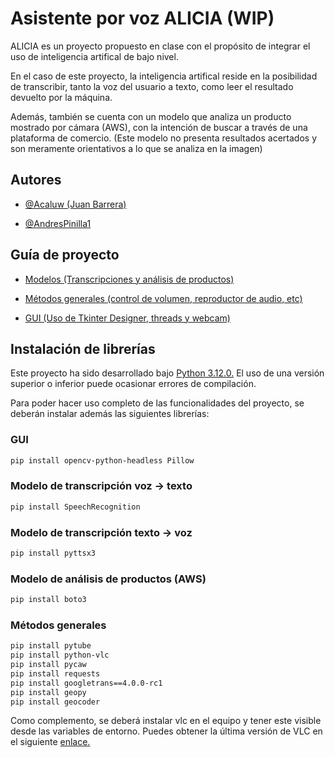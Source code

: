 
# Asistente por voz ALICIA (WIP)

ALICIA es un proyecto propuesto en clase con el propósito de integrar el uso de inteligencia artifical de bajo nivel. 

En el caso de este proyecto, la inteligencia artifical reside en la posibilidad de transcribir, tanto la voz del usuario a texto, como leer el resultado devuelto por la máquina. 

Además, también se cuenta con un modelo que analiza un producto mostrado por cámara (AWS), con la intención de buscar a través de una plataforma de comercio. (Este modelo no presenta resultados acertados y son meramente orientativos a lo que se analiza en la imagen)

## Autores

- [@Acaluw (Juan Barrera)](https://github.com/Acaluw)

- [@AndresPinilla1](https://github.com/AndresPinilla1)
## Guía de proyecto

- [Modelos (Transcripciones y análisis de productos)](https://github.com/Acaluw/ALICIA/tree/main/MODEL)

- [Métodos generales (control de volumen, reproductor de audio, etc)](https://github.com/Acaluw/ALICIA/tree/main/METHODS)

- [GUI (Uso de Tkinter Designer, threads y webcam)](https://github.com/Acaluw/ALICIA/tree/main/CLIENTVIEW)
## Instalación de librerías

Este proyecto ha sido desarrollado bajo [Python 3.12.0.](https://www.python.org/downloads/release/python-3120/) El uso de una versión superior o inferior puede ocasionar errores de compilación.

Para poder hacer uso completo de las funcionalidades del proyecto, se deberán instalar además las siguientes librerías:

### GUI
```bash
pip install opencv-python-headless Pillow
```

### Modelo de transcripción voz -> texto
```bash
pip install SpeechRecognition
```

### Modelo de transcripción texto -> voz
```bash
pip install pyttsx3
```

### Modelo de análisis de productos (AWS)
```bash
pip install boto3
```

### Métodos generales
```bash
pip install pytube
pip install python-vlc
pip install pycaw
pip install requests
pip install googletrans==4.0.0-rc1
pip install geopy
pip install geocoder
```

Como complemento, se deberá instalar vlc en el equipo y tener este visible desde las variables de entorno. Puedes obtener la última versión de VLC en el siguiente [enlace.](https://www.videolan.org/vlc/index.es.html)
